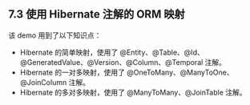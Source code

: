 ## 7.3 使用 Hibernate 注解的 ORM 映射

该 demo 用到了以下知识点：
- Hibernate 的简单映射，使用了 @Entity、@Table、@Id、@GeneratedValue、@Version、@Column、@Temporal 注解。
- Hibernate 的一对多映射，使用了 @OneToMany、@ManyToOne、@JoinColumn 注解。
- Hibernate 的多对多映射，使用了 @ManyToMany、@JoinTable 注解。